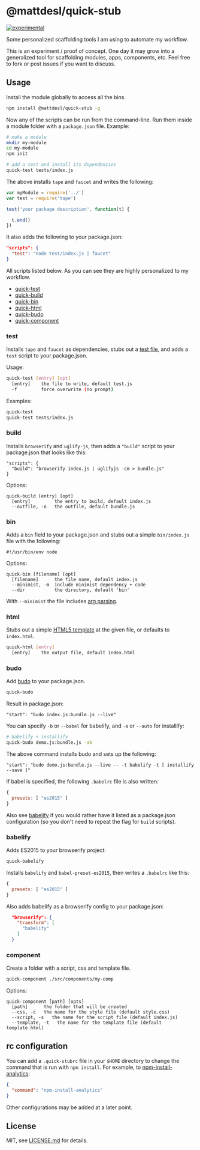 # @mattdesl/quick-stub

[![experimental](http://badges.github.io/stability-badges/dist/experimental.svg)](http://github.com/badges/stability-badges)

Some personalized scaffolding tools I am using to automate my workflow. 

This is an experiment / proof of concept. One day it may grow into a generalized tool for scaffolding modules, apps, components, etc. Feel free to fork or post issues if you want to discuss.

## Usage

Install the module globally to access all the bins. 

```sh
npm install @mattdesl/quick-stub -g
```

Now any of the scripts can be run from the command-line. Run them inside a module folder with a `package.json` file. Example:

```sh
# make a module
mkdir my-module
cd my-module
npm init

# add a test and install its dependencies
quick-test tests/index.js
```

The above installs `tape` and `faucet` and writes the following:

```js
var myModule = require('../')
var test = require('tape')

test('your package description', function(t) {

  t.end()
})
```

It also adds the following to your package.json:

```json
"scripts": {
  "test": "node test/index.js | faucet"
}
```

All scripts listed below. As you can see they are highly personalized to my workflow.

- [quick-test](#test)
- [quick-build](#build)
- [quick-bin](#bin)
- [quick-html](#html)
- [quick-budo](#budo)
- [quick-component](#component)

### test

Installs `tape` and `faucet` as dependencies, stubs out a [test file](templates/test.js), and adds a `test` script to your package.json.

Usage: 

```sh
quick-test [entry] [opt]
  [entry]    the file to write, default test.js
  -f         force overwrite (no prompt)
```

Examples:

```sh
quick-test
quick-test tests/index.js
```

### build

Installs `browserify` and `uglify-js`, then adds a `"build"` script to your package.json that looks like this:

```
"scripts": {
  "build": "browserify index.js | uglifyjs -cm > bundle.js"
}
```

Options: 

```
quick-build [entry] [opt]
  [entry]         the entry to build, default index.js
  --outfile, -o   the outfile, default bundle.js
```

### bin

Adds a `bin` field to your package.json and stubs out a simple `bin/index.js` file with the following:

```
#!/usr/bin/env node

```

Options:

```
quick-bin [filename] [opt]
  [filename]      the file name, default index.js
  --minimist, -m  include minimist dependency + code
  --dir           the directory, default 'bin'
```

With `--minimist` the file includes [arg parsing](templates/bin-minimist.js).

### html

Stubs out a simple [HTML5 template](templates/index.html) at the given file, or defaults to `index.html`. 

```sh
quick-html [entry]
  [entry]    the output file, default index.html
```

### budo

Add [budo](https://github.com/mattdesl/budo) to your package.json.

```sh
quick-budo
```

Result in package.json:

```
"start": "budo index.js:bundle.js --live"
```

You can specify `-b` or `--babel` for babelify, and `-a` or `--auto` for installify:

```sh
# babelify + installify
quick-budo demo.js:bundle.js -ab
```

The above command installs budo and sets up the following:

```
"start": "budo demo.js:bundle.js --live -- -t babelify -t [ installify --save ]"
```

If babel is specified, the following `.babelrc` file is also written:

```js
{
  presets: [ "es2015" ]
}
```

Also see [babelify](#babelify) if you would rather have it listed as a package.json configuration (so you don't need to repeat the flag for `build` scripts).

### babelify

Adds ES2015 to your browserify project:

```sh
quick-babelify
```

Installs `babelify` and `babel-preset-es2015`, then writes a `.babelrc` like this:

```js
{
  presets: [ "es2015" ]
}
```

Also adds babelify as a browserify config to your package.json:

```json
  "browserify": {
    "transform": [
      "babelify"
    ]
  }
```

### component

Create a folder with a script, css and template file.

```sh
quick-component ./src/components/my-comp
```

Options:

```
quick-component [path] [opts]
  [path]      the folder that will be created
  --css, -c   the name for the style file (default style.css)
  --script, -s   the name for the script file (default index.js)
  --template, -t   the name for the template file (default template.html)
```

## rc configuration

You can add a `.quick-stubrc` file in your `$HOME` directory to change the command that is run with `npm install`. For example, to [npm-install-analytics](https://github.com/mattdesl/npm-install-analytics):

```json
{
  "command": "npm-install-analytics"
}
```

Other configurations may be added at a later point.

## License

MIT, see [LICENSE.md](http://github.com/mattdesl/quick-stub/blob/master/LICENSE.md) for details.
